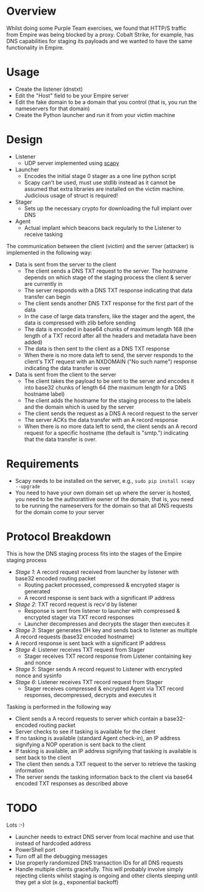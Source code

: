 # Overview

Whilst doing some Purple Team exercises, we found that HTTP/S traffic from Empire was being blocked by a proxy. Cobalt Strike, for example, has DNS capabilities for staging its payloads and we wanted to have the same functionality in Empire.

# Usage

* Create the listener (dnstxt)
* Edit the "Host" field to be your Empire server
* Edit the fake domain to be a domain that you control (that is, you run the nameservers for that domain)
* Create the Python launcher and run it from your victim machine

# Design

* Listener
  * UDP server implemented using [scapy](http://www.secdev.org/projects/scapy/)
* Launcher
  * Encodes the initial stage 0 stager as a one line python script
  * Scapy can't be used, must use stdlib instead as it cannot be assumed that extra libraries are installed on the victim machine. Judicious usage of struct is required!
* Stager
  * Sets up the necessary crypto for downloading the full implant over DNS
* Agent
  * Actual implant which beacons back regularly to the Listener to receive tasking

The communication between the client (victim) and the server (attacker) is implemented in the following way:

* Data is sent from the server to the client
  * The client sends a DNS TXT request to the server. The hostname depends on which stage of the staging process the client & server are currently in
  * The server responds with a DNS TXT response indicating that data transfer can begin
  * The client sends another DNS TXT response for the first part of the data
  * In the case of large data transfers, like the stager and the agent, the data is compressed with zlib before sending
  * The data is encoded in base64 chunks of maximum length 168 (the length of a TXT record after all the headers and metadata have been added)
  * The data is then sent to the client as a DNS TXT response
  * When there is no more data left to send, the server responds to the client's TXT request with an NXDOMAIN ("No such name") response indicating the data transfer is over
* Data is sent from the client to the server
  * The client takes the payload to be sent to the server and encodes it into base32 chunks of length 64 (the maximum length for a DNS hostname label)
  * The client adds the hostname for the staging process to the labels and the domain which is used by the server
  * The client sends the request as a DNS A record request to the server
  * The server ACKs the data transfer with an A record response
  * When there is no more data left to send, the client sends an A record request for a specific hostname (the default is "smtp.") indicating that the data transfer is over.

# Requirements

* Scapy needs to be installed on the server, e.g., `sudo pip install scapy --upgrade`
* You need to have your own domain set up where the server is hosted, you need to be the authoratitive owner of the domain, that is, you need to be running the nameservers for the domain so that all DNS requests for the domain come to your server

# Protocol Breakdown

This is how the DNS staging process fits into the stages of the Empire staging process

* *Stage 1*: A record request received from launcher by listener with base32 encoded routing packet
  * Routing packet processed, compressed & encrypted stager is generated
  * A record response is sent back with a significant IP address 
* *Stage 2*: TXT record request is recv'd by listener
  * Response is sent from listener to launcher with compressed & encrypted stager via TXT record responses
  * Launcher decompresses and decrypts the stager then executes it
* *Stage 3*: Stager generates DH key and sends back to listener as multiple A record requests (base32 encoded hostname)
 * A record response is sent back with a significant IP address
* *Stage 4*: Listener receives TXT request from Stager
  * Stager receives TXT record response from Listener containing key and nonce
* *Stage 5*: Stager sends A record request to Listener with encrypted nonce and sysinfo
* *Stage 6*: Listener receives TXT record request from Stager
  * Stager receives compressed & encrypted Agent via TXT record responses, decompressed, decrypts and executes it

Tasking is performed in the following way

* Client sends a A record requests to server which contain a base32-encoded routing packet
* Server checks to see if tasking is available for the client
* If no tasking is available (standard Agent check-in), an IP address signifying a NOP operation is sent back to the client
* If tasking is available, an IP address signifying that tasking is available is sent back to the client
* The client then sends a TXT request to the server to retrieve the tasking information
* The server sends the tasking information back to the client via base64 encoded TXT responses as described above

# TODO

Lots :-)

* Launcher needs to extract DNS server from local machine and use that instead of hardcoded address
* PowerShell port
* Turn off all the debugging messages
* Use properly randomized DNS transaction IDs for all DNS requests
* Handle multiple clients gracefully. This will probably involve simply rejecting clients whilst staging is ongoing and other clients sleeping until they get a slot (e.g., exponential backoff)
